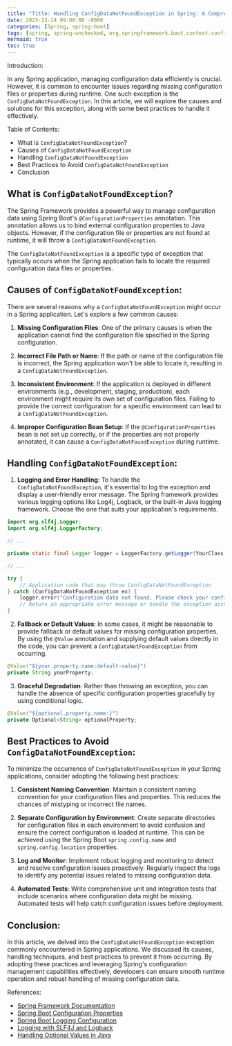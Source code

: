 ```yaml
---
title: "Title: Handling ConfigDataNotFoundException in Spring: A Comprehensive Guide"
date: 2023-12-14 09:00:00 -0000
categories: [Spring, spring-boot]
tags: [spring, spring-unchecked, org.springframework.boot.context.config]
mermaid: true
toc: true
---
```



Introduction:

In any Spring application, managing configuration data efficiently is crucial. However, it is common to encounter issues regarding missing configuration files or properties during runtime. One such exception is the `ConfigDataNotFoundException`. In this article, we will explore the causes and solutions for this exception, along with some best practices to handle it effectively.

Table of Contents:

- What is `ConfigDataNotFoundException`?
- Causes of `ConfigDataNotFoundException`
- Handling `ConfigDataNotFoundException`
- Best Practices to Avoid `ConfigDataNotFoundException`
- Conclusion

## What is `ConfigDataNotFoundException`?

The Spring Framework provides a powerful way to manage configuration data using Spring Boot's `@ConfigurationProperties` annotation. This annotation allows us to bind external configuration properties to Java objects. However, if the configuration file or properties are not found at runtime, it will throw a `ConfigDataNotFoundException`.

The `ConfigDataNotFoundException` is a specific type of exception that typically occurs when the Spring application fails to locate the required configuration data files or properties.

## Causes of `ConfigDataNotFoundException`:

There are several reasons why a `ConfigDataNotFoundException` might occur in a Spring application. Let's explore a few common causes:

1. **Missing Configuration Files**: One of the primary causes is when the application cannot find the configuration file specified in the Spring configuration.

2. **Incorrect File Path or Name**: If the path or name of the configuration file is incorrect, the Spring application won't be able to locate it, resulting in a `ConfigDataNotFoundException`.

3. **Inconsistent Environment**: If the application is deployed in different environments (e.g., development, staging, production), each environment might require its own set of configuration files. Failing to provide the correct configuration for a specific environment can lead to a `ConfigDataNotFoundException`.

4. **Improper Configuration Bean Setup**: If the `@ConfigurationProperties` bean is not set up correctly, or if the properties are not properly annotated, it can cause a `ConfigDataNotFoundException` during runtime.

## Handling `ConfigDataNotFoundException`:

1. **Logging and Error Handling**: To handle the `ConfigDataNotFoundException`, it's essential to log the exception and display a user-friendly error message. The Spring framework provides various logging options like Log4j, Logback, or the built-in Java logging framework. Choose the one that suits your application's requirements.

```java
import org.slf4j.Logger;
import org.slf4j.LoggerFactory;

// ...

private static final Logger logger = LoggerFactory.getLogger(YourClass.class);

// ...

try {
    // Application code that may throw ConfigDataNotFoundException
} catch (ConfigDataNotFoundException ex) {
    logger.error("Configuration data not found. Please check your configuration.", ex);
    // Return an appropriate error message or handle the exception accordingly
}
```

2. **Fallback or Default Values**: In some cases, it might be reasonable to provide fallback or default values for missing configuration properties. By using the `@Value` annotation and supplying default values directly in the code, you can prevent a `ConfigDataNotFoundException` from occurring.

```java
@Value("${your.property.name:default-value}")
private String yourProperty;
```

3. **Graceful Degradation**: Rather than throwing an exception, you can handle the absence of specific configuration properties gracefully by using conditional logic.

```java
@Value("${optional.property.name:}")
private Optional<String> optionalProperty;
```

## Best Practices to Avoid `ConfigDataNotFoundException`:

To minimize the occurrence of `ConfigDataNotFoundException` in your Spring applications, consider adopting the following best practices:

1. **Consistent Naming Convention**: Maintain a consistent naming convention for your configuration files and properties. This reduces the chances of mistyping or incorrect file names.

2. **Separate Configuration by Environment**: Create separate directories for configuration files in each environment to avoid confusion and ensure the correct configuration is loaded at runtime. This can be achieved using the Spring Boot `spring.config.name` and `spring.config.location` properties.

3. **Log and Monitor**: Implement robust logging and monitoring to detect and resolve configuration issues proactively. Regularly inspect the logs to identify any potential issues related to missing configuration data.

4. **Automated Tests**: Write comprehensive unit and integration tests that include scenarios where configuration data might be missing. Automated tests will help catch configuration issues before deployment.

## Conclusion:

In this article, we delved into the `ConfigDataNotFoundException` exception commonly encountered in Spring applications. We discussed its causes, handling techniques, and best practices to prevent it from occurring. By adopting these practices and leveraging Spring's configuration management capabilities effectively, developers can ensure smooth runtime operation and robust handling of missing configuration data.

References:
- [Spring Framework Documentation](https://spring.io/projects/spring-framework)
- [Spring Boot Configuration Properties](https://docs.spring.io/spring-boot/docs/current/reference/html/features.html#features.external-config)
- [Spring Boot Logging Configuration](https://docs.spring.io/spring-boot/docs/current/reference/html/features.html#features.logging)
- [Logging with SLF4J and Logback](http://www.slf4j.org/)
- [Handling Optional Values in Java](https://www.baeldung.com/java-optional)